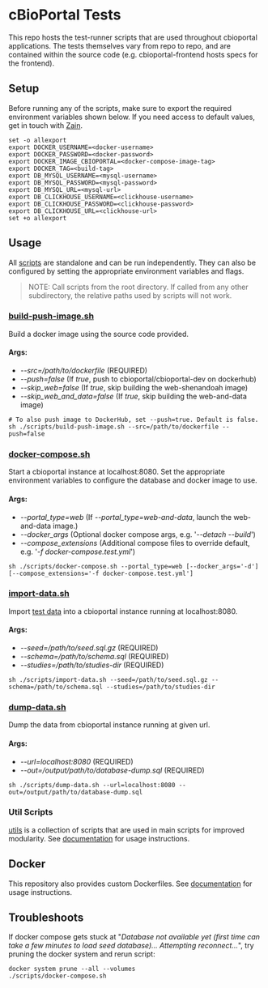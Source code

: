 # cBioPortal Tests
This repo hosts the test-runner scripts that are used throughout cbioportal applications. The tests themselves vary from repo to repo, and are contained within the source code (e.g. cbioportal-frontend hosts specs for the frontend).

## Setup
Before running any of the scripts, make sure to export the required environment variables shown below. If you need access to default values, get in touch with [Zain](mailto:nasirz1@mskcc.org).
```shell
set -o allexport
export DOCKER_USERNAME=<docker-username>
export DOCKER_PASSWORD=<docker-password>
export DOCKER_IMAGE_CBIOPORTAL=<docker-compose-image-tag>
export DOCKER_TAG=<build-tag>
export DB_MYSQL_USERNAME=<mysql-username>
export DB_MYSQL_PASSWORD=<mysql-password>
export DB_MYSQL_URL=<mysql-url>
export DB_CLICKHOUSE_USERNAME=<clickhouse-username>
export DB_CLICKHOUSE_PASSWORD=<clickhouse-password>
export DB_CLICKHOUSE_URL=<clickhouse-url>
set +o allexport
```

## Usage
All [scripts](./scripts) are standalone and can be run independently. They can also be configured by setting the appropriate environment variables and flags.
> NOTE: Call scripts from the root directory. If called from any other subdirectory, the relative paths used by scripts will not work.

### [build-push-image.sh](./scripts/build-push-image.sh)
Build a docker image using the source code provided.

#### Args:
- _--src=/path/to/dockerfile_ (REQUIRED)
- _--push=false_ (If _true_, push to cbioportal/cbioportal-dev on dockerhub)
- _--skip_web=false_ (If _true_, skip building the web-shenandoah image)
- _--skip_web_and_data=false_ (If _true_, skip building the web-and-data image)

```shell
# To also push image to DockerHub, set --push=true. Default is false.
sh ./scripts/build-push-image.sh --src=/path/to/dockerfile --push=false
```

### [docker-compose.sh](./scripts/docker-compose.sh)
Start a cbioportal instance at localhost:8080. Set the appropriate environment variables to configure the database and docker image to use.

#### Args:
- _--portal_type=web_ (If _--portal_type=web-and-data_, launch the web-and-data image.)
- _--docker_args_ (Optional docker compose args, e.g. '_--detach --build_')
- _--compose_extensions_ (Additional compose files to override default, e.g. '_-f docker-compose.test.yml_')

```shell
sh ./scripts/docker-compose.sh --portal_type=web [--docker_args='-d'] [--compose_extensions='-f docker-compose.test.yml']
```

### [import-data.sh](./scripts/import-data.sh)
Import [test data](./data) into a cbioportal instance running at localhost:8080.

#### Args:
- _--seed=/path/to/seed.sql.gz_ (REQUIRED)
- _--schema=/path/to/schema.sql_ (REQUIRED)
- _--studies=/path/to/studies-dir_ (REQUIRED)

```shell
sh ./scripts/import-data.sh --seed=/path/to/seed.sql.gz --schema=/path/to/schema.sql --studies=/path/to/studies-dir
```

### [dump-data.sh](./scripts/dump-data.sh)
Dump the data from cbioportal instance running at given url.

#### Args:
- _--url=localhost:8080_ (REQUIRED)
- _--out=/output/path/to/database-dump.sql_ (REQUIRED)

```shell
sh ./scripts/dump-data.sh --url=localhost:8080 --out=/output/path/to/database-dump.sql
```

### Util Scripts
[utils](./utils) is a collection of scripts that are used in main scripts for improved modularity. See [documentation](./utils/README.md) for usage instructions.

## Docker
This repository also provides custom Dockerfiles. See [documentation](docker/README.md) for usage instructions.

## Troubleshoots
If docker compose gets stuck at "_Database not available yet (first time can take a few minutes to load seed database)... Attempting reconnect..._", try pruning the docker system and rerun script:
```shell
docker system prune --all --volumes
./scripts/docker-compose.sh
```
